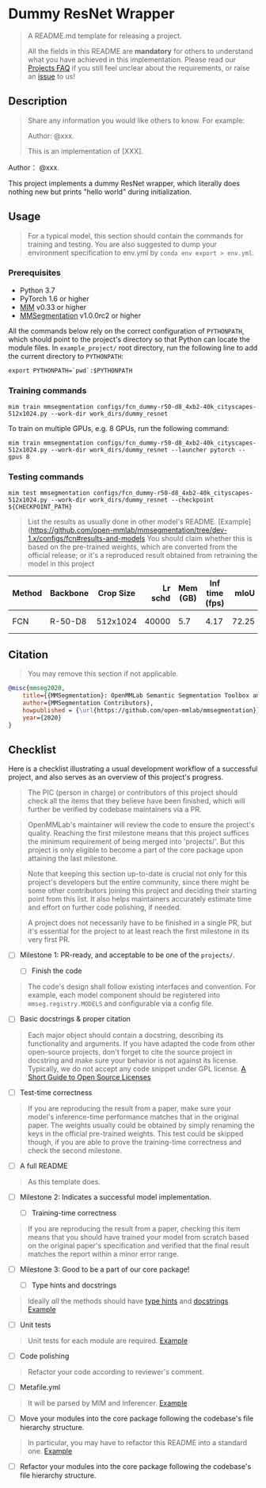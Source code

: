 # Dummy ResNet Wrapper

> A README.md template for releasing a project.
>
> All the fields in this README are **mandatory** for others to understand what you have achieved in this implementation.
> Please read our [Projects FAQ](../faq.md) if you still feel unclear about the requirements, or raise an [issue](https://github.com/open-mmlab/mmsegmentation/issues) to us!

## Description

> Share any information you would like others to know. For example:
>
> Author: @xxx.
>
> This is an implementation of \[XXX\].

Author： @xxx.

This project implements a dummy ResNet wrapper, which literally does nothing new but prints "hello world" during initialization.

## Usage

> For a typical model, this section should contain the commands for training and testing.
> You are also suggested to dump your environment specification to env.yml by `conda env export > env.yml`.

### Prerequisites

- Python 3.7
- PyTorch 1.6 or higher
- [MIM](https://github.com/open-mmlab/mim) v0.33 or higher
- [MMSegmentation](https://github.com/open-mmlab/mmsegmentation) v1.0.0rc2 or higher

All the commands below rely on the correct configuration of `PYTHONPATH`, which should point to the project's directory so that Python can locate the module files. In `example_project/` root directory, run the following line to add the current directory to `PYTHONPATH`:

```shell
export PYTHONPATH=`pwd`:$PYTHONPATH
```

### Training commands

```shell
mim train mmsegmentation configs/fcn_dummy-r50-d8_4xb2-40k_cityscapes-512x1024.py --work-dir work_dirs/dummy_resnet
```

To train on multiple GPUs, e.g. 8 GPUs, run the following command:

```shell
mim train mmsegmentation configs/fcn_dummy-r50-d8_4xb2-40k_cityscapes-512x1024.py --work-dir work_dirs/dummy_resnet --launcher pytorch --gpus 8
```

### Testing commands

```shell
mim test mmsegmentation configs/fcn_dummy-r50-d8_4xb2-40k_cityscapes-512x1024.py --work-dir work_dirs/dummy_resnet --checkpoint ${CHECKPOINT_PATH}
```

> List the results as usually done in other model's README. \[Example\](https://github.com/open-mmlab/mmsegmentation/tree/dev-1.x/configs/fcn#results-and-models
> You should claim whether this is based on the pre-trained weights, which are converted from the official release; or it's a reproduced result obtained from retraining the model in this project

| Method | Backbone | Crop Size | Lr schd | Mem (GB) | Inf time (fps) |  mIoU | mIoU(ms+flip) | config                                                             | download                                                                                                                                                                                                                                                                                                                           |
| ------ | -------- | --------- | ------: | -------- | -------------- | ----: | ------------: | ------------------------------------------------------------------ | ---------------------------------------------------------------------------------------------------------------------------------------------------------------------------------------------------------------------------------------------------------------------------------------------------------------------------------- |
| FCN    | R-50-D8  | 512x1024  |   40000 | 5.7      | 4.17           | 72.25 |         73.36 | [config](configs/fcn_dummy-r50-d8_4xb2-40k_cityscapes-512x1024.py) | [model](https://download.openmmlab.com/mmsegmentation/v0.5/fcn/fcn_r50-d8_512x1024_40k_cityscapes/fcn_r50-d8_512x1024_40k_cityscapes_20200604_192608-efe53f0d.pth) \| [log](https://download.openmmlab.com/mmsegmentation/v0.5/fcn/fcn_r50-d8_512x1024_40k_cityscapes/fcn_r50-d8_512x1024_40k_cityscapes_20200604_192608.log.json) |

## Citation

> You may remove this section if not applicable.

```bibtex
@misc{mmseg2020,
    title={{MMSegmentation}: OpenMMLab Semantic Segmentation Toolbox and Benchmark},
    author={MMSegmentation Contributors},
    howpublished = {\url{https://github.com/open-mmlab/mmsegmentation}},
    year={2020}
}
```

## Checklist

Here is a checklist illustrating a usual development workflow of a successful project, and also serves as an overview of this project's progress.

> The PIC (person in charge) or contributors of this project should check all the items that they believe have been finished, which will further be verified by codebase maintainers via a PR.

> OpenMMLab's maintainer will review the code to ensure the project's quality. Reaching the first milestone means that this project suffices the minimum requirement of being merged into 'projects/'. But this project is only eligible to become a part of the core package upon attaining the last milestone.

> Note that keeping this section up-to-date is crucial not only for this project's developers but the entire community, since there might be some other contributors joining this project and deciding their starting point from this list. It also helps maintainers accurately estimate time and effort on further code polishing, if needed.

> A project does not necessarily have to be finished in a single PR, but it's essential for the project to at least reach the first milestone in its very first PR.

- [ ] Milestone 1: PR-ready, and acceptable to be one of the `projects/`.

  - [ ] Finish the code

> The code's design shall follow existing interfaces and convention. For example, each model component should be registered into `mmseg.registry.MODELS` and configurable via a config file.

- [ ] Basic docstrings & proper citation

> Each major object should contain a docstring, describing its functionality and arguments. If you have adapted the code from other open-source projects, don't forget to cite the source project in docstring and make sure your behavior is not against its license. Typically, we do not accept any code snippet under GPL license. [A Short Guide to Open Source Licenses](https://medium.com/nationwide-technology/a-short-guide-to-open-source-licenses-cf5b1c329edd)

- [ ] Test-time correctness

> If you are reproducing the result from a paper, make sure your model's inference-time performance matches that in the original paper. The weights usually could be obtained by simply renaming the keys in the official pre-trained weights. This test could be skipped though, if you are able to prove the training-time correctness and check the second milestone.

- [ ] A full README

> As this template does.

- [ ] Milestone 2: Indicates a successful model implementation.

  - [ ] Training-time correctness

> If you are reproducing the result from a paper, checking this item means that you should have trained your model from scratch based on the original paper's specification and verified that the final result matches the report within a minor error range.

- [ ] Milestone 3: Good to be a part of our core package!

  - [ ] Type hints and docstrings

> Ideally *all* the methods should have [type hints](https://www.pythontutorial.net/python-basics/python-type-hints/) and [docstrings](https://google.github.io/styleguide/pyguide.html#381-docstrings). [Example](https://github.com/open-mmlab/mmsegmentation/blob/dev-1.x/mmseg/utils/io.py#L9)

- [ ] Unit tests

> Unit tests for each module are required. [Example](https://github.com/open-mmlab/mmsegmentation/blob/dev-1.x/tests/test_utils/test_io.py#L14)

- [ ] Code polishing

> Refactor your code according to reviewer's comment.

- [ ] Metafile.yml

> It will be parsed by MIM and Inferencer. [Example](https://github.com/open-mmlab/mmsegmentation/blob/dev-1.x/configs/fcn/fcn.yml)

- [ ] Move your modules into the core package following the codebase's file hierarchy structure.

> In particular, you may have to refactor this README into a standard one. [Example](https://github.com/open-mmlab/mmsegmentation/blob/dev-1.x/configs/fcn/README.md)

- [ ] Refactor your modules into the core package following the codebase's file hierarchy structure.
